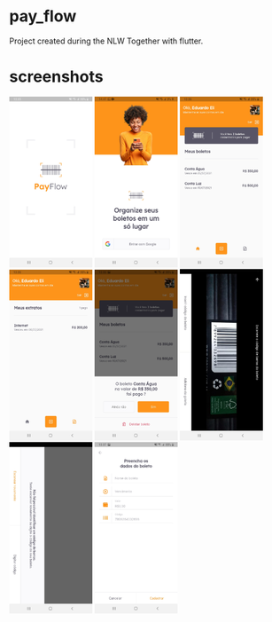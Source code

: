 # pay_flow

Project created during the NLW Together with flutter.

# screenshots
<div>
  <img src="https://github.com/elieduardo/payFlow/blob/master/screenshots/splash.jpeg" width="150px" style="max-width:100%;" alt="imagem do projeto">
  <img src="https://github.com/elieduardo/payFlow/blob/master/screenshots/login.jpeg" width="150px" style="max-width:100%;" alt="imagem do projeto">
  <img src="https://github.com/elieduardo/payFlow/blob/master/screenshots/menu.jpeg" width="150px" style="max-width:100%;" alt="imagem do projeto">
  <img src="https://github.com/elieduardo/payFlow/blob/master/screenshots/extract.jpeg" width="150px" style="max-width:100%;" alt="imagem do projeto">
  <img src="https://github.com/elieduardo/payFlow/blob/master/screenshots/modal.jpeg" width="150px" style="max-width:100%;" alt="imagem do projeto">
  <img src="https://github.com/elieduardo/payFlow/blob/master/screenshots/scan.jpeg" width="150px" style="max-width:100%;" alt="imagem do projeto">
  <img src="https://github.com/elieduardo/payFlow/blob/master/screenshots/scan_error.jpeg" width="150px" style="max-width:100%;" alt="imagem do projeto">
  <img src="https://github.com/elieduardo/payFlow/blob/master/screenshots/insert.jpeg" width="150px" style="max-width:100%;" alt="imagem do projeto">
</div>